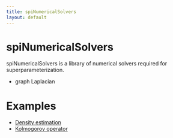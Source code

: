 ```yaml
---
title: spiNumericalSolvers
layout: default
---
```


# spiNumericalSolvers

spiNumericalSolvers is a library of numerical solvers required for superparameterization.

- graph Laplacian

# Examples

- [Density estimation](./spipack/examples/NumericalSolvers/density-estimation/description.md)
- [Kolmogorov operator](./spipack/examples/NumericalSolvers/Kolmogorov-eigendecomposition/description.md)
